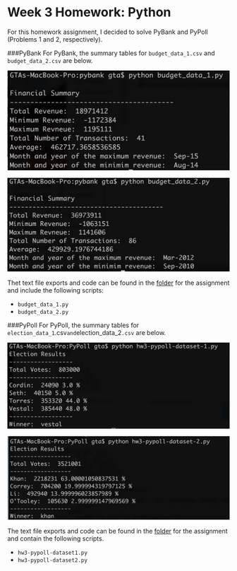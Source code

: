 # Week 3 Homework: Python

For this homework assignment, I decided to solve PyBank and PyPoll (Problems 1 and 2, respectively).

###PyBank
For PyBank, the summary tables for `budget_data_1.csv` and `budget_data_2.csv` are below.

![Budget Data 1 Summary]( https://github.com/grantaguinaldo/python-challenge/blob/master/PyBank/Screen%20Shot%202017-11-20%20at%209.46.57%20PM.png)

![Budget Data 2 Summary]( https://github.com/grantaguinaldo/python-challenge/blob/master/PyBank/Screen%20Shot%202017-11-20%20at%209.45.16%20PM.png)

Thet text file exports and code can be found in the [folder]( https://github.com/grantaguinaldo/python-challenge/tree/master/PyBank) for the assignment and include the following scripts:

+ `budget_data_1.py`
+ `budget_data_2.py`

###PyPoll
For PyPoll, the summary tables for `election_data_1`.csv` and `election_data_2`.csv` are below.

![Election Summary 1 Summary]( https://github.com/grantaguinaldo/python-challenge/blob/master/PyPoll/Screen%20Shot%202017-11-20%20at%209.20.39%20PM.png) 

![Election Summary 2 Summary]( https://github.com/grantaguinaldo/python-challenge/blob/master/PyPoll/Screen%20Shot%202017-11-20%20at%209.20.32%20PM.png) 

The text file exports and code can be found in the [folder]( https://github.com/grantaguinaldo/python-challenge/tree/master/PyPoll) for the assignment and contain the following scripts. 

+ `hw3-pypoll-dataset1.py`
+ `hw3-pypoll-dataset2.py`




